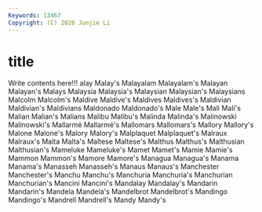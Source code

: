 ```yaml
---
Keywords: 13467
Copyright: (C) 2020 Junjie Li
---
```


# title

Write contents here!!!
alay 
Malay's 
Malayalam 
Malayalam's 
Malayan
Malayan's 
Malays 
Malaysia 
Malaysia's 
Malaysian 
Malaysian's 
Malaysians 
Malcolm 
Malcolm's 
Maldive
Maldive's 
Maldives 
Maldives's 
Maldivian 
Maldivian's 
Maldivians 
Maldonado 
Maldonado's 
Male 
Male's
Mali 
Mali's 
Malian 
Malian's 
Malians 
Malibu 
Malibu's 
Malinda 
Malinda's 
Malinowski
Malinowski's 
Mallarmé 
Mallarmé's 
Mallomars 
Mallomars's 
Mallory 
Mallory's 
Malone 
Malone's 
Malory
Malory's 
Malplaquet 
Malplaquet's 
Malraux 
Malraux's 
Malta 
Malta's 
Maltese 
Maltese's 
Malthus
Malthus's 
Malthusian 
Malthusian's 
Mameluke 
Mameluke's 
Mamet 
Mamet's 
Mamie 
Mamie's 
Mammon
Mammon's 
Mamore 
Mamore's 
Managua 
Managua's 
Manama 
Manama's 
Manasseh 
Manasseh's 
Manaus
Manaus's 
Manchester 
Manchester's 
Manchu 
Manchu's 
Manchuria 
Manchuria's 
Manchurian 
Manchurian's 
Mancini
Mancini's 
Mandalay 
Mandalay's 
Mandarin 
Mandarin's 
Mandela 
Mandela's 
Mandelbrot 
Mandelbrot's 
Mandingo
Mandingo's 
Mandrell 
Mandrell's 
Mandy 
Mandy's 
